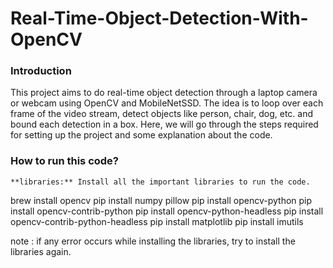 # Real-Time-Object-Detection-With-OpenCV

### Introduction

This project aims to do real-time object detection through a laptop camera or webcam using OpenCV and MobileNetSSD. The idea is to loop over each frame of the video stream, detect objects like person, chair, dog, etc. and bound each detection in a box.
Here, we will go through the steps required for setting up the project and some explanation about the code.



### How to run this code?
```
**libraries:** Install all the important libraries to run the code.

```
brew install opencv
pip install numpy pillow
pip install opencv-python
pip install opencv-contrib-python
pip install opencv-python-headless
pip install opencv-contrib-python-headless
pip install matplotlib
pip install imutils

note : if any error occurs while installing the libraries, try to install the libraries again.

```








